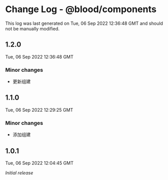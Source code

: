 # Change Log - @blood/components

This log was last generated on Tue, 06 Sep 2022 12:36:48 GMT and should not be manually modified.

## 1.2.0
Tue, 06 Sep 2022 12:36:48 GMT

### Minor changes

- 更新组建

## 1.1.0
Tue, 06 Sep 2022 12:29:25 GMT

### Minor changes

- 添加组建

## 1.0.1
Tue, 06 Sep 2022 12:04:45 GMT

_Initial release_

